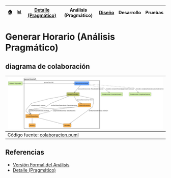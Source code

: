 <div align=right>
 
|[🏠️](../../../README.md)|[ 📊](https://raw.githubusercontent.com/mmasias/pySigHor/main/images/RUP/99-seguimiento/diagrama-contexto-administrador.svg)|[Detalle (Pragmático)](../../../00-casos-uso/02-detalle/generarHorario/README.md)|**Análisis (Pragmático)**|[Diseño](../../../../RUP/02-diseno/casos-uso/generarHorario/README.md)|Desarrollo|Pruebas|
|-|-|-|-|-|-|-|

</div>

# Generar Horario (Análisis Pragmático)

## diagrama de colaboración

<div align=center>

|![Análisis: generarHorario()](/images/RUP/01-analisis/casos-uso/generarHorario/generarHorario-analisis.svg)|
|-|
|Código fuente: [colaboracion.puml](../../../../RUP/01-analisis/casos-uso/generarHorario/colaboracion.puml)|

</div>

## Referencias

- [Versión Formal del Análisis](../../../../RUP/01-analisis/casos-uso/generarHorario/README.md)
- [Detalle (Pragmático)](../../../00-casos-uso/02-detalle/generarHorario/README.md)
